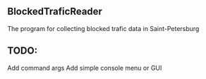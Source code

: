 ## BlockedTraficReader
The program for collecting blocked trafic data in Saint-Petersburg

## TODO:
Add command args
Add simple console menu or GUI

